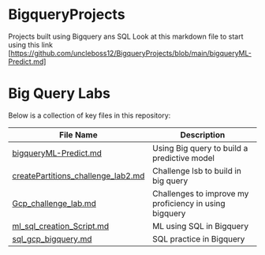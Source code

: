 # BigqueryProjects
Projects built using Bigquery ans SQL
Look at this markdown file to start using this link [https://github.com/uncleboss12/BigqueryProjects/blob/main/bigqueryML-Predict.md]
# Big Query Labs

Below is a collection of key files in this repository:

| File Name | Description |
|-----------|-------------|
| [bigqueryML-Predict.md](./bigqueryML-Predict.md) | Using Big query to build a predictive model |
| [createPartitions_challenge_lab2.md](./createPartitions_challenge_lab2.md) | Challenge lsb to build in big query |
| [Gcp_challenge_lab.md](./Gcp_challenge_lab.md]) | Challenges to improve my proficiency in using bigquery |
| [ml_sql_creation_Script.md](./ml_sql_creation_Script.md) | ML using SQL in Bigquery |
| [sql_gcp_bigquery.md](./sql_gcp_bigquery.md) | SQL practice in Bigquery |
